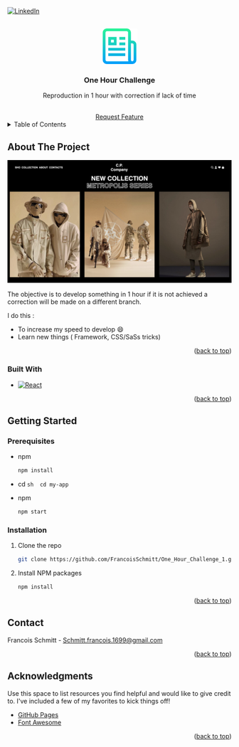 <a name="readme-top"></a>

[![LinkedIn][linkedin-shield]][linkedin-url]

<!-- PROJECT LOGO -->
<br />
<div align="center">
  <a href="https://github.com/FrancoisSchmitt/One_Hour_Challenge_1">
    <img src="images/logo.png" alt="Logo" width="80" height="80">
  </a>

  <h3 align="center">One Hour Challenge</h3>

  <p align="center">Reproduction in 1 hour with correction if lack of time </p>
  <br>
<a href="https://github.com/FrancoisSchmitt/One_Hour_Challenge_1/issues">Request Feature</a>
</div>

<!-- TABLE OF CONTENTS -->
<details>
  <summary>Table of Contents</summary>
  <ol>
    <li>
      <a href="#about-the-project">About The Project</a>
      <ul>
        <li><a href="#built-with">Built With</a></li>
      </ul>
    </li>
    <li>
      <a href="#getting-started">Getting Started</a>
      <ul>
        <li><a href="#prerequisites">Prerequisites</a></li>
        <li><a href="#installation">Installation</a></li>
      </ul>
    </li>
    <li><a href="#contact">Contact</a></li>
    <li><a href="#acknowledgments">Acknowledgments</a></li>
  </ol>
</details>

<!-- ABOUT THE PROJECT -->

## About The Project

![Product Name Screen Shot][product-screenshot]

The objective is to develop something in 1 hour if it is not achieved a correction will be made on a different branch. 

I do this :

- To increase my speed to develop :smile:
- Learn new things ( Framework, CSS/SaSs tricks) 


<p align="right">(<a href="#readme-top">back to top</a>)</p>

### Built With

- [![React][React.js]][React-url]

<p align="right">(<a href="#readme-top">back to top</a>)</p>

<!-- GETTING STARTED -->

## Getting Started

### Prerequisites

- npm
     ```sh
     npm install
     ```

- cd    ```sh 
        cd my-app
        ```
- npm
     ```sh
     npm start
     ```

### Installation



1. Clone the repo
      ```sh
      git clone https://github.com/FrancoisSchmitt/One_Hour_Challenge_1.git
      ```
2. Install NPM packages
      ```sh
      npm install
      ```

<p align="right">(<a href="#readme-top">back to top</a>)</p>

<!-- CONTACT -->

## Contact

Francois Schmitt - Schmitt.francois.1699@gmail.com


<p align="right">(<a href="#readme-top">back to top</a>)</p>

<!-- ACKNOWLEDGMENTS -->

## Acknowledgments

Use this space to list resources you find helpful and would like to give credit to. I've included a few of my favorites to kick things off!

- [GitHub Pages](https://pages.github.com)
- [Font Awesome](https://fontawesome.com)

<p align="right">(<a href="#readme-top">back to top</a>)</p>

<!-- MARKDOWN LINKS & IMAGES -->

[linkedin-shield]: https://img.shields.io/badge/-LinkedIn-black.svg?style=for-the-badge&logo=linkedin&colorB=555
[linkedin-url]: https://www.linkedin.com/in/fran%C3%A7ois-schmitt/

[product-screenshot]: images/screenshot.png

[Next.js]: https://img.shields.io/badge/next.js-000000?style=for-the-badge&logo=nextdotjs&logoColor=white

[Next-url]: https://nextjs.org/

[React.js]: https://img.shields.io/badge/React-20232A?style=for-the-badge&logo=react&logoColor=61DAFB

[React-url]: https://reactjs.org/